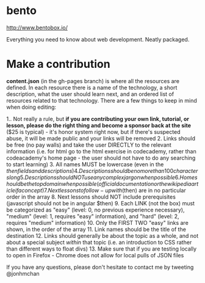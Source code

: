 bento
=====

http://www.bentobox.io/

Everything you need to know about web development. Neatly packaged.

# Make a contribution
**content.json** (in the gh-pages branch) is where all the resources are defined. In each resource there is a name of the technology, a short description, what the user should learn next, and an ordered list of resources related to that technology. There are a few things to keep in mind when doing editing:

1.. Not really a rule, but **if you are contributing your own link, tutorial, or lesson, please do the right thing and become a sponsor back at the site** ($25 is typical) - it's honor system right now, but if there's suspected abuse, it will be made public and your links will be removed
2. Links should be free (no pay walls) and take the user DIRECTLY to the relevant information (i.e. for html go to the html exercise in codecademy, rather than codeacademy's home page - the user should not have to do any searching to start learning)
3. All names MUST be lowercase (even in the $then fields and descriptions)
4. Descriptions should be no more than 100 characters long
5. Descriptions should NOT use any complex jargon when possible
6. Home should be the top domain when possible (official documentation or the wikipedia article if a concept)
7. Next lessons to follow-up with ($then) are in no particular order in the array
8. Next lessons should NOT include prerequisites (javascript should not be in angular $then)
9. Each LINK (not the box) must be categorized as "easy" (level: 0, no previous experience necessary), "medium" (level: 1, requires "easy" information), and "hard" (level: 2, requires "medium" information)
10. Only the FIRST TWO "easy" links are shown, in the order of the array
11. Link names should be the title of the destination
12. Links should generally be about the topic as a whole, and not about a special subject *within* that topic (i.e. an introduction to CSS rather than different ways to float divs)
13. Make sure that if you are testing locally to open in Firefox - Chrome does not allow for local pulls of JSON files

If you have any questions, please don't hesitate to contact me by tweeting @jonhmchan